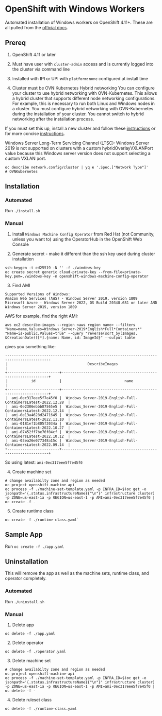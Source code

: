 # OpenShift with Windows Workers
Automated installation of Windows workers on OpenShift 4.11+.  These are all pulled from the [official docs](https://docs.openshift.com/container-platform/4.11/windows_containers/enabling-windows-container-workloads.html).

## Prereq

1.  OpenShift 4.11 or later

2.  Must have user with `cluster-admin` access and is currently logged into the cluster via command line

3.  Installed with IPI or UPI with `platform:none` configured at install time

4.  Cluster must be OVN Kubernetes Hybrid networking
You can configure your cluster to use hybrid networking with OVN-Kubernetes. This allows a hybrid cluster that supports different node networking configurations. For example, this is necessary to run both Linux and Windows nodes in a cluster.
You must configure hybrid networking with OVN-Kubernetes during the installation of your cluster. You cannot switch to hybrid networking after the installation process.

If you must set this up, install a new cluster and follow these [instructions](https://docs.openshift.com/container-platform/4.11/networking/ovn_kubernetes_network_provider/configuring-hybrid-networking.html) or for more concise [instructions](https://github.com/openshift/windows-machine-config-operator/blob/master/docs/setup-hybrid-OVNKubernetes-cluster.md).

Windows Server Long-Term Servicing Channel (LTSC): Windows Server 2019 is not supported on clusters with a custom hybridOverlayVXLANPort value because this Windows server version does not support selecting a custom VXLAN port.

```shell
oc describe network.config/cluster | yq e '.Spec.["Network Type"]'
# OVNKubernetes
```

## Installation

### Automated

Run `./install.sh`

### Manual

1. Install `Windows Machine Config Operator` from Red Hat (not Community, unless you want to) using the OperatorHub in the OpenShift Web Console

2. Generate secret - make it different than the ssh key used during cluster installation

```shell
ssh-keygen -t ed25519 -N '' -f ./windows-key
oc create secret generic cloud-private-key --from-file=private-key.pem=./windows-key -n openshift-windows-machine-config-operator
```

3. Find AMI

```shell
Supported Versions of Windows:
Amazon Web Services (AWS) - Windows Server 2019, version 1809
Microsoft Azure - Windows Server 2022, OS Build 20348.681 or later AND Windows Server 2019, version 1809
```

AWS for example, find the right AMI:

```shell
aws ec2 describe-images --region <aws region name> --filters "Name=name,Values=Windows_Server-2019*English*Full*Containers*" "Name=is-public,Values=true" --query "reverse(sort_by(Images, &CreationDate))[*].{name: Name, id: ImageId}" --output table
```

gives you something like:

```shell
-------------------------------------------------------------------------------------------
|                                     DescribeImages                                      |
+------------------------+----------------------------------------------------------------+
|           id           |                             name                               |
+------------------------+----------------------------------------------------------------+
|  ami-0ec317eee5f7e45f0 |  Windows_Server-2019-English-Full-ContainersLatest-2022.12.28  |
|  ami-0e2306ebbb87565e5 |  Windows_Server-2019-English-Full-ContainersLatest-2022.12.14  |
|  ami-0e13a4628d2471645 |  Windows_Server-2019-English-Full-ContainersLatest-2022.11.10  |
|  ami-0181ef1b805f2034a |  Windows_Server-2019-English-Full-ContainersLatest-2022.10.27  |
|  ami-07452ff7be76f04cf |  Windows_Server-2019-English-Full-ContainersLatest-2022.10.12  |
|  ami-03ea26e077348a15c |  Windows_Server-2019-English-Full-ContainersLatest-2022.09.14  |
+------------------------+----------------------------------------------------------------+
```

So using latest: `ami-0ec317eee5f7e45f0`

4. Create machine set

```shell
# change availabilty zone and region as needed
oc project openshift-machine-api
oc process -f ./machine-set-template.yaml -p INFRA_ID=$(oc get -o jsonpath='{.status.infrastructureName}{"\n"}' infrastructure cluster) -p ZONE=us-east-1a -p REGION=us-east-1 -p AMI=ami-0ec317eee5f7e45f0 | oc create -f -
```

5. Create runtime class

```shell
oc create -f ./runtime-class.yaml`
```

## Sample App
Run `oc create -f ./app.yaml`

## Uninstallation
This will remove the app as well as the machine sets, runtime class, and operator completely.

### Automated
Run `./uninstall.sh`

### Manual
1. Delete app

```shell
oc delete -f ./app.yaml
```

2. Delete operator

```shell
oc delete -f ./operator.yaml
```

3. Delete machine set

```shell
# change availabilty zone and region as needed
oc project openshift-machine-api
oc process -f ./machine-set-template.yaml -p INFRA_ID=$(oc get -o jsonpath='{.status.infrastructureName}{"\n"}' infrastructure cluster) -p ZONE=us-east-1a -p REGION=us-east-1 -p AMI=ami-0ec317eee5f7e45f0 | oc delete -f -
```

4. Delete ruleset class

```shell
oc delete -f ./runtime-class.yaml
```
